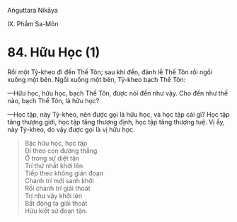 Aṅguttara Nikāya

IX. Phẩm Sa-Môn

# 84. Hữu Học (1)

Rồi một Tỷ-kheo đi đến Thế Tôn; sau khi đến, đảnh lễ Thế Tôn rồi ngồi xuống một bên. Ngồi xuống một bên, Tỷ-kheo bạch Thế Tôn:

—Hữu học, hữu học, bạch Thế Tôn, được nói đến như vậy. Cho đến như thế nào, bạch Thế Tôn, là hữu học?

—Học tập, này Tỷ-kheo, nên được gọi là hữu học, và học tập cái gì? Học tập tăng thượng giới, học tập tăng thượng định, học tập tăng thượng tuệ. Vị ấy, này Tỷ-kheo, do vậy được gọi là vị hữu học.

> Bậc hữu học, học tập  
> Ði theo con đường thẳng  
> Ở trong sự diệt tận  
> Trí thứ nhất khởi lên  
> Tiếp theo không gián đoạn  
> Chánh trí mới sanh khởi  
> Rồi chánh trí giải thoát  
> Trí như vậy khởi lên  
> Bất động ta giải thoát  
> Hữu kiết sử đoạn tận.

